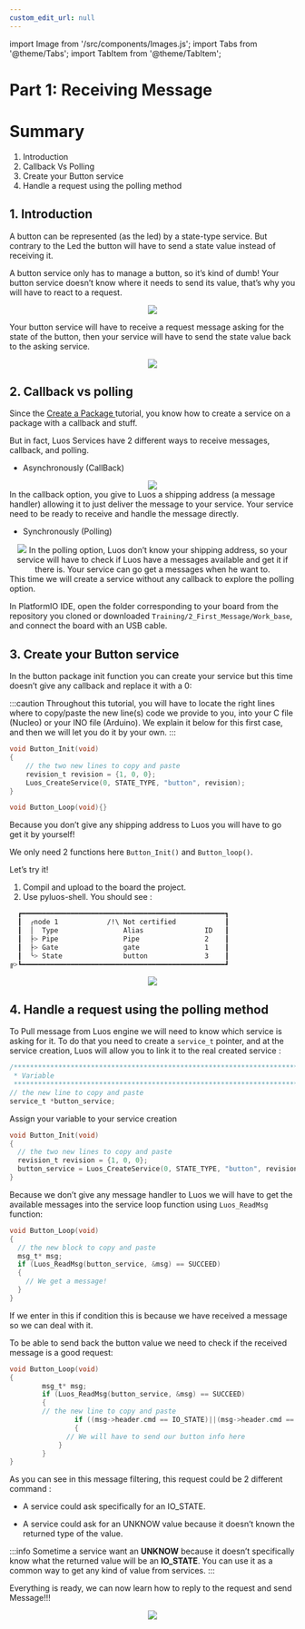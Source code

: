 ```yaml
---
custom_edit_url: null
---
```


import Image from '/src/components/Images.js';
import Tabs from '@theme/Tabs';
import TabItem from '@theme/TabItem';

# Part 1: Receiving Message

# Summary

1. Introduction
2. Callback Vs Polling
3. Create your Button service
4. Handle a request using the polling method

## 1. Introduction

A button can be represented (as the led) by a state-type service. But contrary to the Led the button will have to send a state value instead of receiving it.

A button service only has to manage a button, so it’s kind of dumb! Your button service doesn’t know where it needs to send its value, that’s why you will have to react to a request.

<div align="center">
  <img src ="https://media.giphy.com/media/vRNpn8HOGmpOpPmS7g/giphy.gif" className="gif_tutorial"/>
</div>

Your button service will have to receive a request message asking for the state of the button, then your service will have to send the state value back to the asking service.

<div align="center">
  <Image src="/img/your-first-message/your-first-message-1.png" darkSrc="/img/your-first-message/your-first-message-1-dark.png"/>
</div>

## 2. Callback vs polling

Since the [Create a Package ](/tutorials/your-first-service/create-a-package) tutorial, you know how to create a service on a package with a callback and stuff.

But in fact, Luos Services have 2 different ways to receive messages, callback, and polling.

- Asynchronously (CallBack)
<div align="center">
  <Image src="/img/your-first-message/your-first-message-1-1.png" darkSrc="/img/your-first-message/your-first-message-1-1-dark.png"/>
</div>
In the callback option, you give to Luos a shipping address (a message handler) allowing it to just deliver the message to your service. Your service need to be ready to receive and handle the message directly.

- Synchronously (Polling)
<div align="center">
  <Image src="/img/your-first-message/your-first-message-1-2.png" darkSrc="/img/your-first-message/your-first-message-1-2-dark.png"/>
  In the polling option, Luos don’t know your shipping address, so your service will have to check if Luos have a messages available and get it if there is.
Your service can go get a messages when he want to.
</div>
This time we will create a service without any callback to explore the polling option.

In PlatformIO IDE, open the folder corresponding to your board from the repository you cloned or downloaded `Training/2_First_Message/Work_base`, and connect the board with an USB cable.

## 3. Create your Button service

In the button package init function you can create your service but this time doesn’t give any callback and replace it with a 0:

:::caution
Throughout this tutorial, you will have to locate the right lines where to copy/paste the new line(s) code we provide to you, into your C file (Nucleo) or your INO file (Arduino). We explain it below for this first case, and then we will let you do it by your own.
:::

```c
void Button_Init(void)
{
    // the two new lines to copy and paste
    revision_t revision = {1, 0, 0};
    Luos_CreateService(0, STATE_TYPE, "button", revision);
}

void Button_Loop(void){}
```

Because you don’t give any shipping address to Luos you will have to go get it by yourself!

We only need 2 functions here `Button_Init()` and `Button_loop()`.

Let’s try it!

1. Compil and upload to the board the project.
2. Use pyluos-shell. You should see :

```bash
  ┏━━━━━━━━━━━━━━━━━━━━━━━━━━━━━━━━━━━━━━━━━━━━━━━━━━┓
  ┃  ╭node 1            /!\ Not certified            ┃
  ┃  │  Type                Alias               ID   ┃
  ┃  ├> Pipe                Pipe                2    ┃
  ┃  ├> Gate                gate                1    ┃
  ┃  ╰> State               button              3    ┃
╔>┗━━━━━━━━━━━━━━━━━━━━━━━━━━━━━━━━━━━━━━━━━━━━━━━━━━┛
```

<div align="center">
  <img src ="https://media.giphy.com/media/26u4lOMA8JKSnL9Uk/giphy.gif" className="gif_tutorial"/>
</div>

## 4. Handle a request using the polling method

To Pull message from Luos engine we will need to know which service is asking for it. To do that you need to create a `service_t` pointer, and at the service creation, Luos will allow you to link it to the real created service :

```c
/*******************************************************************************
 * Variable
 ******************************************************************************/
// the new line to copy and paste
service_t *button_service;
```

Assign your variable to your service creation

```c
void Button_Init(void)
{
  // the two new lines to copy and paste
  revision_t revision = {1, 0, 0};
  button_service = Luos_CreateService(0, STATE_TYPE, "button", revision);
}
```

Because we don’t give any message handler to Luos we will have to get the available messages into the service loop function using `Luos_ReadMsg` function:

```c
void Button_Loop(void)
{
  // the new block to copy and paste
  msg_t* msg;
  if (Luos_ReadMsg(button_service, &msg) == SUCCEED)
  {
    // We get a message!
  }
}
```

If we enter in this if condition this is because we have received a message so we can deal with it.

To be able to send back the button value we need to check if the received message is a good request:

```c
void Button_Loop(void)
{
		msg_t* msg;
		if (Luos_ReadMsg(button_service, &msg) == SUCCEED)
		{
        // the new line to copy and paste
				if ((msg->header.cmd == IO_STATE)||(msg->header.cmd == UNKNOW)
				{
		      // We will have to send our button info here
		    }
		}
}
```

As you can see in this message filtering, this request could be 2 different command :

- A service could ask specifically for an IO_STATE.

- A service could ask for an UNKNOW value because it doesn’t known the returned type of the value.

:::info
Sometime a service want an **UNKNOW** because it doesn’t specifically know what the returned value will be an **IO_STATE**. You can use it as a common way to get any kind of value from services.
:::

Everything is ready, we can now learn how to reply to the request and send Message!!!

<div align="center">
  <img src ="https://media.giphy.com/media/BpGWitbFZflfSUYuZ9/giphy.gif" className="gif_tutorial"/>
</div>

